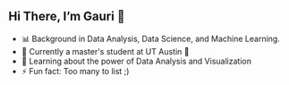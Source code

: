 ## Hi There, I’m Gauri 👋
- 📊 Background in Data Analysis, Data Science, and Machine Learning.
- 🌱 Currently a master's student at UT Austin 🤟
- 👀 Learning about the power of Data Analysis and Visualization
- ⚡ Fun fact: Too many to list ;)

<!---
GauriR011/GauriR011 is a ✨ special ✨ repository because its `README.md` (this file) appears on your GitHub profile.
You can click the Preview link to take a look at your changes.
--->
